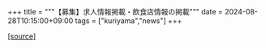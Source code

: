 +++
title = """【募集】求人情報掲載・飲食店情報の掲載"""
date = 2024-08-28T10:15:00+09:00
tags = ["kuriyama","news"]
+++


[[source]](https://www.town.kuriyama.hokkaido.jp/soshiki/46/26544.html)
